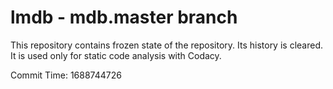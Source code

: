 # lmdb - mdb.master branch

This repository contains frozen state of the repository.
Its history is cleared. It is used only for static code
analysis with Codacy.

Commit Time: 1688744726